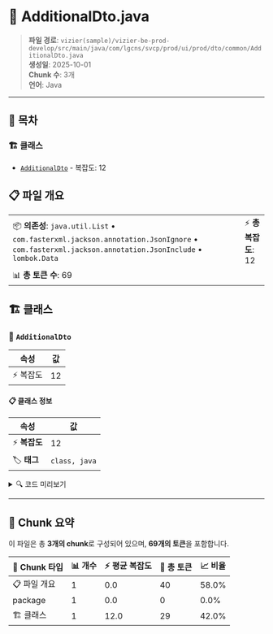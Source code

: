 # 📄 AdditionalDto.java

> **파일 경로**: `vizier(sample)/vizier-be-prod-develop/src/main/java/com/lgcns/svcp/prod/ui/prod/dto/common/AdditionalDto.java`  
> **생성일**: 2025-10-01  
> **Chunk 수**: 3개  
> **언어**: Java
---

## 📑 목차

### 🏗️ 클래스
- [`AdditionalDto`](#class-additionaldto) - 복잡도: 12

## 📋 파일 개요

| | |
|--|--|
| 📦 **의존성**: `java.util.List` • `com.fasterxml.jackson.annotation.JsonIgnore` • `com.fasterxml.jackson.annotation.JsonInclude` • `lombok.Data` | ⚡ **총 복잡도**: 12 |
| 📊 **총 토큰 수**: 69 |  |



## 🏗️ 클래스

### <a id="class-additionaldto"></a>🎯 `AdditionalDto`

| 속성 | 값 |
|------|----|
| ⚡ 복잡도 | 12 |



#### 📋 클래스 정보

| 속성 | 값 |
|------|----|
| ⚡ **복잡도** | 12 || 📍 **라인 범위** | 11-11 |
| 🏷️ **태그** | `class, java` |

<details>
<summary>🔍 코드 미리보기</summary>

```java
public class AdditionalDto {
	@JsonIgnore
	private String prodUuid;
	private String attrUuid;
	private String attrNm;
	private String attrVal;
	@JsonInclude(JsonInclude.Include.NON_NULL)
	private String attrDescription;
	private String fieldType;
	@JsonInclude(JsonInclude.Include.NON_NULL)
	private List<Attribute> selectOptions;

}...
```

**Chunk 정보**
- 🆔 **ID**: `82b02b4f483e`
- 📍 **라인**: 11-11
- 📊 **토큰**: 29
- 🏷️ **태그**: `class, java`

</details>

---





## 🧩 Chunk 요약

이 파일은 총 **3개의 chunk**로 구성되어 있으며, **69개의 토큰**을 포함합니다.

| 🧩 Chunk 타입 | 📊 개수 | ⚡ 평균 복잡도 | 📝 총 토큰 | 📈 비율 |
|---------------|--------|-------------|----------|--------|
| 📋 파일 개요 | 1 | 0.0 | 40 | 58.0% |
| package | 1 | 0.0 | 0 | 0.0% |
| 🏗️ 클래스 | 1 | 12.0 | 29 | 42.0% |


